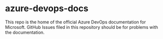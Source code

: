# azure-devops-docs
This repo is the home of the official Azure DevOps documentation for Microsoft. GitHub Issues filed in this repository should be for problems with the documentation.
